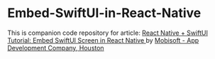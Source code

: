 # Embed-SwiftUI-in-React-Native

This is companion code repository for article: <a href="https://mobisoftinfotech.com/resources/blog/mobile-app-development/react-native-swiftui-embed-screen">React Native + SwiftUI Tutorial: Embed SwiftUI Screen in React Native
</a> by <a href="https://mobisoftinfotech.com/">Mobisoft - App Development Company, Houston</a>
